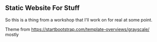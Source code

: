 ## Static Website For Stuff
So this is a thing from a workshop that I'll work on for real at some point.

Theme from https://startbootstrap.com/template-overviews/grayscale/ mostly
